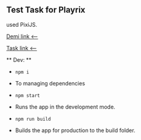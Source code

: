 ## Test Task for Playrix

used PixiJS.

[Demi link <--](https://dammned.github.io/test_task_for_playrix/)

[Task link <--](https://drive.google.com/file/d/17Dl4rjo0l2D83olU1yYjUTQuVUeVgrHW/view)

** Dev: **
- `npm i`
- To managing dependencies
- `npm start`
- Runs the app in the development mode.

- `npm run build`
- Builds the app for production to the build folder.



